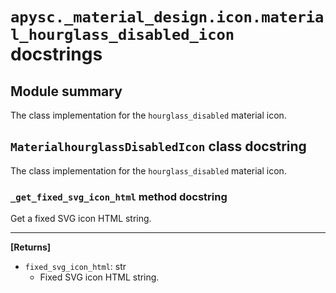 # `apysc._material_design.icon.material_hourglass_disabled_icon` docstrings

## Module summary

The class implementation for the `hourglass_disabled` material icon.

## `MaterialhourglassDisabledIcon` class docstring

The class implementation for the `hourglass_disabled` material icon.

### `_get_fixed_svg_icon_html` method docstring

Get a fixed SVG icon HTML string.<hr>

**[Returns]**

- `fixed_svg_icon_html`: str
  - Fixed SVG icon HTML string.